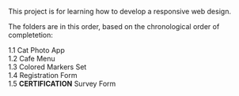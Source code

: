 This project is for learning how to develop a responsive web design.

The folders are in this order, based on the chronological order of completetion:


1.1 Cat Photo App  
1.2 Cafe Menu  
1.3 Colored Markers Set  
1.4 Registration Form  
1.5 **CERTIFICATION** Survey Form